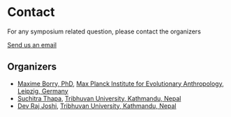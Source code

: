 # Contact

For any symposium related question, please contact the organizers

[Send us an email](mailto:maxime_borry@eva.mpg.de)

## Organizers

- [Maxime Borry, PhD](https://maximeborry.com), [Max Planck Institute for Evolutionary Anthropology, Leipzig, Germany](https://www.eva.mpg.de/index/)
- [Suchitra Thapa](https://www.linkedin.com/in/suchitra-thapa-a722444), [Tribhuvan University, Kathmandu, Nepal](http://microbiotu.edu.np/)
- [Dev Raj Joshi](https://www.linkedin.com/in/dev-joshi-4a8b30101), [Tribhuvan University, Kathmandu, Nepal](http://microbiotu.edu.np/)
